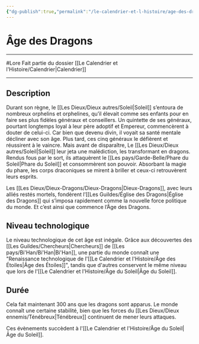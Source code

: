 ```yaml
---
{"dg-publish":true,"permalink":"/le-calendrier-et-l-histoire/age-des-dragons/"}
---
```


# Âge des Dragons
---
#Lore 
Fait partie du dossier [[Le Calendrier et l'Histoire/Calendrier\|Calendrier]]

-------
## Description
Durant son règne, le [[Les Dieux/Dieux autres/Soleil\|Soleil]] s’entoura de nombreux orphelins et orphelines, qu’il élevait comme ses enfants pour en faire ses plus fidèles généraux et conseillers.
Un quintette de ses généraux, pourtant longtemps loyal à leur père adoptif et Empereur, commencèrent à douter de celui-ci. Car bien que devenu divin, il voyait sa santé mentale décliner avec son âge.
Plus tard, ces cinq généraux le défièrent et réussirent à le vaincre. Mais avant de disparaître, Le [[Les Dieux/Dieux autres/Soleil\|Soleil]] leur jeta une malédiction, les transformant en dragons. Rendus fous par le sort, ils attaquèrent le [[Les pays/Garde-Belle/Phare du Soleil\|Phare du Soleil]] et consommèrent son pouvoir. Absorbant la magie du phare, les corps draconiques se mirent à briller et ceux-ci retrouvèrent leurs esprits.

Les [[Les Dieux/Dieux-Dragons/Dieux-Dragons\|Dieux-Dragons]], avec leurs alliés restés mortels, fondèrent l’[[Les Guildes/Église des Dragons\|Église des Dragons]] qui s’imposa rapidement comme la nouvelle force politique du monde.
Et c’est ainsi que commence l’Âge des Dragons.
## Niveau technologique
Le niveau technologique de cet âge est inégale. Grâce aux découvertes des [[Les Guildes/Chercheurs\|Chercheurs]] de [[Les pays/Bi'Han/Bi'Han\|Bi'Han]], une partie du monde connaît une "Renaissance technologique de l'[[Le Calendrier et l'Histoire/Âge des Étoiles\|Âge des Étoiles]]", tandis que d'autres conservent le même niveau que lors de l'[[Le Calendrier et l'Histoire/Âge du Soleil\|Âge du Soleil]].
## Durée
Cela fait maintenant 300 ans que les dragons sont apparus.
Le monde connaît une certaine stabilité, bien que les forces du [[Les Dieux/Dieux ennemis/Ténébreux\|Ténébreux]] continuent de mener leurs attaques.

Ces évènements succèdent à l'[[Le Calendrier et l'Histoire/Âge du Soleil\|Âge du Soleil]].